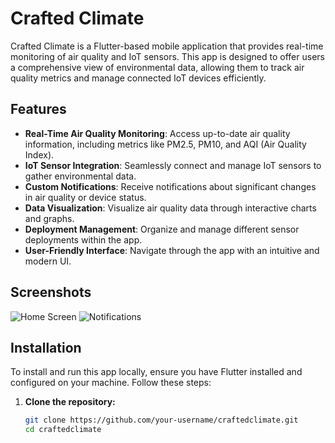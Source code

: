# Crafted Climate

Crafted Climate is a Flutter-based mobile application that provides real-time monitoring of air quality and IoT sensors. This app is designed to offer users a comprehensive view of environmental data, allowing them to track air quality metrics and manage connected IoT devices efficiently.

## Features

- **Real-Time Air Quality Monitoring**: Access up-to-date air quality information, including metrics like PM2.5, PM10, and AQI (Air Quality Index).
- **IoT Sensor Integration**: Seamlessly connect and manage IoT sensors to gather environmental data.
- **Custom Notifications**: Receive notifications about significant changes in air quality or device status.
- **Data Visualization**: Visualize air quality data through interactive charts and graphs.
- **Deployment Management**: Organize and manage different sensor deployments within the app.
- **User-Friendly Interface**: Navigate through the app with an intuitive and modern UI.

## Screenshots

![Home Screen](https://user-images.githubusercontent.com/your-username/screenshots/home.png)
![Notifications](https://user-images.githubusercontent.com/your-username/screenshots/notifications.png)

## Installation

To install and run this app locally, ensure you have Flutter installed and configured on your machine. Follow these steps:

1. **Clone the repository:**

   ```bash
   git clone https://github.com/your-username/craftedclimate.git
   cd craftedclimate
